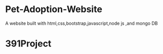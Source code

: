 # Pet-Adoption-Website
A website built with html,css,bootstrap,javascript,node js ,and mongo DB
# 391Project

